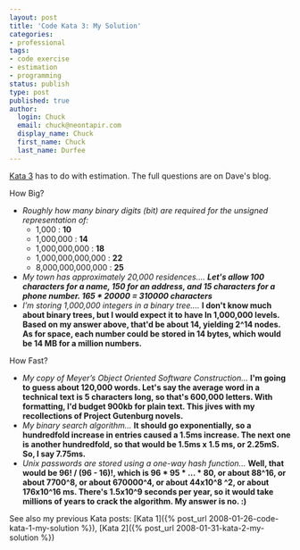 ```yaml
---
layout: post
title: 'Code Kata 3: My Solution'
categories:
- professional
tags:
- code exercise
- estimation
- programming
status: publish
type: post
published: true
author:
  login: Chuck
  email: chuck@neontapir.com
  display_name: Chuck
  first_name: Chuck
  last_name: Durfee
---
```

[Kata 3](http://web.archive.org/web/20131016085513/http://codekata.pragprog.com/2007/01/kata_three_how_.html) has to do with estimation. The full questions are on Dave's blog.

How Big?

*   _Roughly how many binary digits (bit) are required for the unsigned representation of:_
    *   1,000 : **10**
    *   1,000,000 : **14**
    *   1,000,000,000 : **18**  
    *   1,000,000,000,000 : **22** 
    *   8,000,000,000,000 : **25**
*   _My town has approximately 20,000 residences...._ **_Let's allow 100 characters for a name, 150 for an address, and 15 characters for a phone number. 165 * 20000 = 310000 characters_** 
*   _I’m storing 1,000,000 integers in a binary tree...._ **I don't know much about binary trees, but I would expect it to have ln 1,000,000 levels. Based on my answer above, that'd be about 14, yielding 2^14 nodes. As for space, each number could be stored in 14 bytes, which would be 14 MB for a million numbers.**

How Fast?

*   _My copy of Meyer’s Object Oriented Software Construction..._ **I'm going to guess about 120,000 words. Let's say the average word in a technical text is 5 characters long, so that's 600,000 letters. With formatting, I'd budget 900kb for plain text. This jives with my recollections of Project Gutenburg novels.**
*   _My binary search algorithm..._ **It should go exponentially, so a hundredfold increase in entries caused a 1.5ms increase. The next one is another hundredfold, so that would be 1.5ms x 1.5 ms, or 2.25mS. So, I say 7.75ms.**
*   _Unix passwords are stored using a one-way hash function..._ **Well, that would be 96! / (96 - 16)!, which is 96 * 95 * ... * 80, or about 88^16, or about 7700^8, or about 670000^4, or about 44x10^8 ^2, or about 176x10^16 ms. There's 1.5x10^9 seconds per year, so it would take millions of years to crack the algorithm. My answer is no. :)**

See also my previous Kata posts: [Kata 1]({% post_url 2008-01-26-code-kata-1-my-solution %}), [Kata 2]({% post_url 2008-01-31-kata-2-my-solution %})

